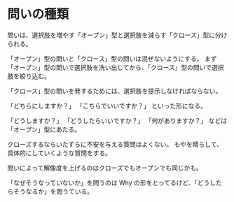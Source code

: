 # 問いの種類

問いは、選択肢を増やす「オープン」型と選択肢を減らす「クロース」型に分けられる。

「オープン」型の問いと「クロース」型の問いは混ぜないようにする。
まず「オープン」型の問いで選択肢を洗い出してから、「クロース」型の問いで選択肢を絞り込む。

「クロース」型の問いを発するためには、選択肢を提示しなければならない。

「どちらにしますか？」
「こちらでいいですか？」
といった形になる。

「どうしますか？」
「どうしたらいいですか？」
「何がありますか？」
などは「オープン」型にあたる。

クローズするならいたずらに不安を与える質問はよくない。
もやを晴らして、具体的にしていくような質問をする。

問いによって解像度を上げるのはクローズでもオープンでも同じかも。

「なぜそうなっていないか」を問うのは Why の形をとってるけど、「どうしたらそうなるか」を問うている。
